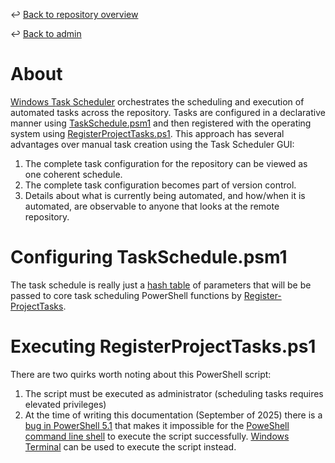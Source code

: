 ↩️ [Back to repository overview](../../README.md)

↩️ [Back to admin](../README.md)

# About

[Windows Task Scheduler](https://learn.microsoft.com/en-us/windows/win32/taskschd/task-scheduler-start-page) orchestrates the scheduling and execution of automated tasks across the repository. Tasks are configured in a declarative manner using [TaskSchedule.psm1](TaskSchedule.psm1) and then registered with the operating system using [RegisterProjectTasks.ps1](RegisterProjectTasks.ps1). This approach has several advantages over manual task creation using the Task Scheduler GUI:
1. The complete task configuration for the repository can be viewed as one coherent schedule.
2. The complete task configuration becomes part of version control.
3. Details about what is currently being automated, and how/when it is automated, are observable to anyone that looks at the remote repository. 

# Configuring TaskSchedule.psm1

The task schedule is really just a [hash table](https://learn.microsoft.com/en-us/powershell/module/microsoft.powershell.core/about/about_hash_tables?view=powershell-7.5) of parameters that will be be passed to core task scheduling PowerShell functions by [Register-ProjectTasks](). 

# Executing RegisterProjectTasks.ps1

There are two quirks worth noting about this PowerShell script:
1. The script must be executed as administrator (scheduling tasks requires elevated privileges) 
2. At the time of writing this documentation (September of 2025) there is a [bug in PowerShell 5.1](https://superuser.com/questions/1885304/powershell-exe-does-not-prompt-for-credentials) that makes it impossible for the [PoweShell command line shell](https://learn.microsoft.com/en-us/powershell/scripting/overview?view=powershell-7.5#command-line-shell) to execute the script successfully. [Windows Terminal](https://learn.microsoft.com/en-us/windows/terminal/) can be used to execute the script instead.  